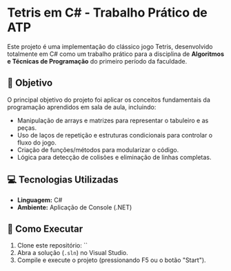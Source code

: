 # Tetris em C# - Trabalho Prático de ATP

Este projeto é uma implementação do clássico jogo Tetris, desenvolvido totalmente em C# como um trabalho prático para a disciplina de **Algoritmos e Técnicas de Programação** do primeiro período da faculdade.

## 🎯 Objetivo

O principal objetivo do projeto foi aplicar os conceitos fundamentais da programação aprendidos em sala de aula, incluindo:

* Manipulação de arrays e matrizes para representar o tabuleiro e as peças.
* Uso de laços de repetição e estruturas condicionais para controlar o fluxo do jogo.
* Criação de funções/métodos para modularizar o código.
* Lógica para detecção de colisões e eliminação de linhas completas.

## 💻 Tecnologias Utilizadas

* **Linguagem:** C#
* **Ambiente:** Aplicação de Console (.NET)

## 🚀 Como Executar

1.  Clone este repositório: ``
2.  Abra a solução (`.sln`) no Visual Studio.
3.  Compile e execute o projeto (pressionando F5 ou o botão "Start").
